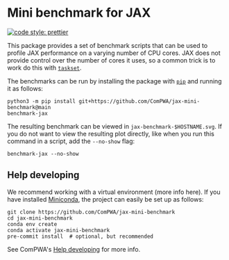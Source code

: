 # Mini benchmark for JAX

[![code style: prettier](https://img.shields.io/badge/code_style-prettier-ff69b4.svg?style=flat-square)](https://github.com/prettier/prettier)

This package provides a set of benchmark scripts that can be used to profile JAX performance on a varying number of CPU cores. JAX does not provide control over the number of cores it uses, so a common trick is to work do this with [`taskset`](https://man7.org/linux/man-pages/man1/taskset.1.html).

The benchmarks can be run by installing the package with [`pip`](https://pypi.org/project/pip) and running it as follows:

```shell
python3 -m pip install git+https://github.com/ComPWA/jax-mini-benchmark@main
benchmark-jax
```

The resulting benchmark can be viewed in `jax-benchmark-$HOSTNAME.svg`. If you do not want to view the resulting plot directly, like when you run this command in a script, add the `--no-show` flag:

```shell
benchmark-jax --no-show
```

## Help developing

We recommend working with a virtual environment (more info here). If you have installed [Miniconda](https://docs.conda.io/en/latest/miniconda.html#linux-installers), the project can easily be set up as follows:

```shell
git clone https://github.com/ComPWA/jax-mini-benchmark
cd jax-mini-benchmark
conda env create
conda activate jax-mini-benchmark
pre-commit install  # optional, but recommended
```

See ComPWA's [Help developing](https://compwa.github.io/develop) for more info.
